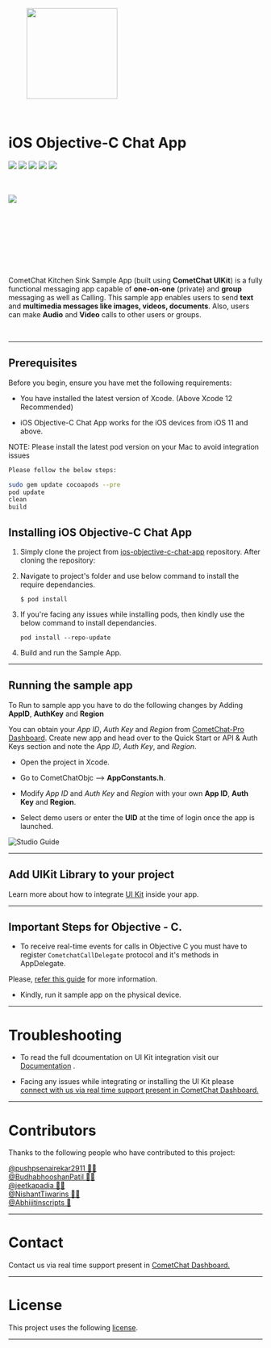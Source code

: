 
<div style="width:100%">
    <div style="width:50%; display:inline-block">
        <p align="center">
        <img align="center" width="180" height="180" alt="" src="https://github.com/cometchat-pro/ios-objective-c-chat-app/blob/master/Screenshots/logo.png">    
        </p>    
    </div>    
</div>
</div>

</br>

# iOS Objective-C Chat App

<p align="left">

<a href=""><img src="https://img.shields.io/badge/Repo%20Size-15.6%20MB-brightgreen" /></a>
<a href=""> <img src="https://img.shields.io/badge/Contributors-5-yellowgreen" /></a>
<a href=" "> <img src="https://img.shields.io/badge/Version-3.0.8--1-red" /></a>
<a href=""> <img src="https://img.shields.io/github/stars/cometchat-pro/ios-objective-c-chat-app?style=social" /></a>
<a href=""> <img src="https://img.shields.io/twitter/follow/cometchat?style=social" /></a>

</p>
</br></br>


<div>
<img align="left" src="https://github.com/cometchat-pro-samples/ios-objective-c-chat-app/blob/master/Screenshots/appScreenshot.jpg">  
</div>

<br></br><br></br></br>

<br></br>

CometChat Kitchen Sink Sample App (built using **CometChat UIKit**) is a fully functional messaging app capable of **one-on-one** (private) and **group** messaging as well as Calling. This sample app enables users to send **text** and **multimedia messages like images, videos, documents**. Also, users can make **Audio** and **Video** calls to other users or groups.

</br>

---

## Prerequisites

Before you begin, ensure you have met the following requirements:

- You have installed the latest version of Xcode. (Above Xcode 12 Recommended)

- iOS Objective-C Chat App works for the iOS devices from iOS 11 and above.

NOTE: Please install the latest pod version on your Mac to avoid integration issues

```bash
Please follow the below steps:

sudo gem update cocoapods --pre
pod update
clean
build

```


## Installing iOS Objective-C Chat App
      
1. Simply clone the project from [ios-objective-c-chat-app](https://github.com/cometchat-pro-samples/ios-objective-c-chat-app/archive/master.zip) repository. After cloning the repository:

2. Navigate to project's folder and use below command to install the require dependancies.
   
   ```
   $ pod install
   ```
   
3. If you're facing any issues while installing pods, then kindly use the below command to install dependancies.
   
   ```
   pod install --repo-update
   ```

4. Build and run the Sample App.
---


## Running the sample app

To Run to sample app you have to do the following changes by Adding **AppID**, **AuthKey** and  **Region**
   
   You can obtain your  *App ID*, *Auth Key* and *Region* from [CometChat-Pro Dashboard](https://app.cometchat.io/). Create new app and head over to the Quick Start or API & Auth Keys section and note the *App ID*, *Auth Key*, and *Region*.
          
   - Open the project in Xcode. 
          
   - Go to CometChatObjc -->  **AppConstants.h**.
                  
   - Modify *App ID* and *Auth Key*  and *Region* with your own **App ID**, **Auth Key** and **Region**.

   -  Select demo users or enter the **UID** at the time of login once the app is launched. 

![Studio Guide](https://github.com/cometchat-pro-samples/ios-objective-c-chat-app/blob/master/Screenshots/Auth.png) 

---

## Add UIKit Library to your project

Learn more about how to integrate [UI Kit](https://github.com/cometchat-pro/ios-chat-uikit) inside your app. 

---

## Important Steps for Objective - C.

- To receive real-time events for calls in Objective C you must have to register `CometchatCallDelegate` protocol and it's methods in AppDelegate. 

Please, [refer this guide](https://github.com/cometchat-pro-samples/ios-objective-c-chat-app/blob/master/RealtimeCallEvents.md) for more information. 

-  Kindly, run it sample app on the physical device. 

---

# Troubleshooting

- To read the full dcoumentation on UI Kit integration visit our [Documentation](https://prodocs.cometchat.com/docs/ios-ui-kit)  .

- Facing any issues while integrating or installing the UI Kit please <a href="https://app.cometchat.io/"> connect with us via real time support present in CometChat Dashboard.</a>

---

# Contributors

Thanks to the following people who have contributed to this project:

[@pushpsenairekar2911 👨‍💻](https://github.com/pushpsenairekar2911) <br>
[@BudhabhooshanPatil 👨‍💻](https://github.com/BudhabhooshanPatil)
<br>
[@jeetkapadia 👨‍💻](https://github.com/jeetkapadia)
<br>
[@NishantTiwarins 👨‍💻](https://github.com/NishantTiwarins)
<br>
[@Abhijitinscripts 📝](https://github.com/Abhijitinscripts)

---

# Contact

Contact us via real time support present in [CometChat Dashboard.](https://app.cometchat.io/)

---

# License


This project uses the following [license](https://github.com/cometchat-pro/ios-objective-c-chat-app/blob/master/License.md).

---
